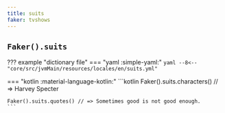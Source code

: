 ```yaml
---
title: suits
faker: tvshows
---
```


## `Faker().suits`

??? example "dictionary file"
    === "yaml :simple-yaml:"
        ```yaml
        --8<-- "core/src/jvmMain/resources/locales/en/suits.yml"
        ```

=== "kotlin :material-language-kotlin:"
    ```kotlin
    Faker().suits.characters() // => Harvey Specter

    Faker().suits.quotes() // => Sometimes good is not good enough.
    ```

